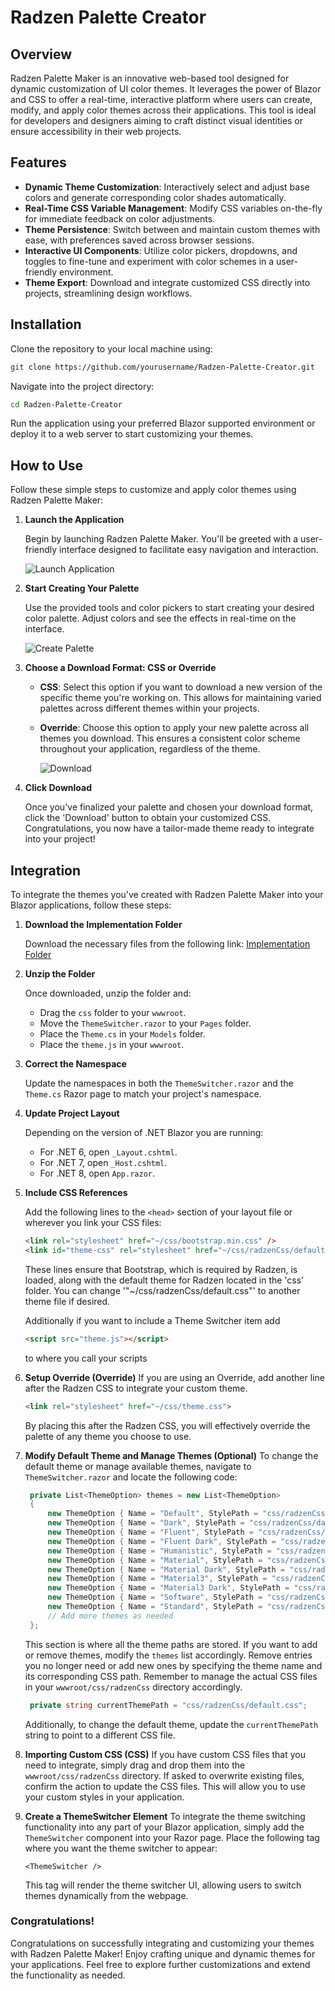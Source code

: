 # Radzen Palette Creator

## Overview
Radzen Palette Maker is an innovative web-based tool designed for dynamic customization of UI color themes. It leverages the power of Blazor and CSS to offer a real-time, interactive platform where users can create, modify, and apply color themes across their applications. This tool is ideal for developers and designers aiming to craft distinct visual identities or ensure accessibility in their web projects.

## Features

- **Dynamic Theme Customization**: Interactively select and adjust base colors and generate corresponding color shades automatically.
- **Real-Time CSS Variable Management**: Modify CSS variables on-the-fly for immediate feedback on color adjustments.
- **Theme Persistence**: Switch between and maintain custom themes with ease, with preferences saved across browser sessions.
- **Interactive UI Components**: Utilize color pickers, dropdowns, and toggles to fine-tune and experiment with color schemes in a user-friendly environment.
- **Theme Export**: Download and integrate customized CSS directly into projects, streamlining design workflows.

## Installation

Clone the repository to your local machine using:

```bash
git clone https://github.com/yourusername/Radzen-Palette-Creator.git
```
Navigate into the project directory:

```bash
cd Radzen-Palette-Creator
```
Run the application using your preferred Blazor supported environment or deploy it to a web server to start customizing your themes.

## How to Use

Follow these simple steps to customize and apply color themes using Radzen Palette Maker:

1. **Launch the Application**
   
   Begin by launching Radzen Palette Maker. You'll be greeted with a user-friendly interface designed to facilitate easy navigation and interaction.

   ![Launch Application](url-to-image-here)  <!-- Replace 'url-to-image-here' with the actual URL of your image -->

3. **Start Creating Your Palette**
   
   Use the provided tools and color pickers to start creating your desired color palette. Adjust colors and see the effects in real-time on the interface.

   ![Create Palette](url-to-image-here)  <!-- Replace 'url-to-image-here' with the actual URL of your image -->

4. **Choose a Download Format: CSS or Override**
   
   - **CSS**: Select this option if you want to download a new version of the specific theme you're working on. This allows for maintaining varied palettes across different themes within your projects.
   - **Override**: Choose this option to apply your new palette across all themes you download. This ensures a consistent color scheme throughout your application, regardless of the theme.

     ![Download](url-to-image-here)  <!-- Replace 'url-to-image-here' with the actual URL of your image -->

5. **Click Download**
   
   Once you've finalized your palette and chosen your download format, click the 'Download' button to obtain your customized CSS. Congratulations, you now have a tailor-made theme ready to integrate into your project!

## Integration

To integrate the themes you've created with Radzen Palette Maker into your Blazor applications, follow these steps:

1. **Download the Implementation Folder**
   
   Download the necessary files from the following link: 
   [Implementation Folder](https://download-directory.github.io/?url=https%3A%2F%2Fgithub.com%2FHennyBicks01%2FRadzenPaletteCreator%2Ftree%2Fmaster%2FImplementation)

2. **Unzip the Folder**
   
   Once downloaded, unzip the folder and:
   - Drag the `css` folder to your `wwwroot`.
   - Move the `ThemeSwitcher.razor` to your `Pages` folder.
   - Place the `Theme.cs` in your `Models` folder.
   - Place the `theme.js` in your `wwwroot`.

3. **Correct the Namespace**
   
   Update the namespaces in both the `ThemeSwitcher.razor` and the `Theme.cs` Razor page to match your project's namespace.

4. **Update Project Layout**
   
   Depending on the version of .NET Blazor you are running:
   - For .NET 6, open `_Layout.cshtml`.
   - For .NET 7, open `_Host.cshtml`.
   - For .NET 8, open `App.razor`.

5. **Include CSS References**
    
   Add the following lines to the `<head>` section of your layout file or wherever you link your CSS files:

   ```html
   <link rel="stylesheet" href="~/css/bootstrap.min.css" />
   <link id="theme-css" rel="stylesheet" href="~/css/radzenCss/default.css">
   ```
   These lines ensure that Bootstrap, which is required by Radzen, is loaded, along with the default theme for Radzen located in the 'css' folder. You can change '"~/css/radzenCss/default.css"' to another theme file if      desired.

   Additionally if you want to include a Theme Switcher item add

   ```html
   <script src="theme.js"></script>
   ```
   to where you call your scripts

6. **Setup Override (Override)**
   If you are using an Override, add another line after the Radzen CSS to integrate your custom theme.

   ```html
   <link rel="stylesheet" href="~/css/theme.css">
   ```
   By placing this after the Radzen CSS, you will effectively override the palette of any theme you choose to use.

7. **Modify Default Theme and Manage Themes (Optional)**
   To change the default theme or manage available themes, navigate to `ThemeSwitcher.razor` and locate the following code:

   ```csharp
    private List<ThemeOption> themes = new List<ThemeOption>
    {
        new ThemeOption { Name = "Default", StylePath = "css/radzenCss/default.css" },
        new ThemeOption { Name = "Dark", StylePath = "css/radzenCss/dark.css" },
        new ThemeOption { Name = "Fluent", StylePath = "css/radzenCss/fluent.css" },
        new ThemeOption { Name = "Fluent Dark", StylePath = "css/radzenCss/fluent-dark.css" },
        new ThemeOption { Name = "Humanistic", StylePath = "css/radzenCss/humanistic.css" },
        new ThemeOption { Name = "Material", StylePath = "css/radzenCss/material.css" },
        new ThemeOption { Name = "Material Dark", StylePath = "css/radzenCss/material-dark.css" },
        new ThemeOption { Name = "Material3", StylePath = "css/radzenCss/material3.css" },
        new ThemeOption { Name = "Material3 Dark", StylePath = "css/radzenCss/material3-dark.css" },
        new ThemeOption { Name = "Software", StylePath = "css/radzenCss/software.css" },
        new ThemeOption { Name = "Standard", StylePath = "css/radzenCss/standard.css" },
        // Add more themes as needed
    };
   ```
   This section is where all the theme paths are stored. If you want to add or remove themes, modify the `themes` list accordingly. Remove entries you no longer need or add new ones by specifying the theme name and its corresponding CSS path. Remember to manage the actual CSS files in your `wwwroot/css/radzenCss` directory accordingly. 

   ```csharp
    private string currentThemePath = "css/radzenCss/default.css";
   ```
   Additionally, to change the default theme, update the `currentThemePath` string to point to a different CSS file.

8. **Importing Custom CSS (CSS)**
   If you have custom CSS files that you need to integrate, simply drag and drop them into the `wwwroot/css/radzenCss` directory. If asked to overwrite existing files, confirm the action to update the CSS files. This will allow you to use your custom styles in your application.

9. **Create a ThemeSwitcher Element**
   To integrate the theme switching functionality into any part of your Blazor application, simply add the `ThemeSwitcher` component into your Razor page. Place the following tag where you want the theme switcher to appear:

   ```razor
   <ThemeSwitcher />
   ```
   This tag will render the theme switcher UI, allowing users to switch themes dynamically from the webpage.

### Congratulations!
Congratulations on successfully integrating and customizing your themes with Radzen Palette Maker! Enjoy crafting unique and dynamic themes for your applications. Feel free to explore further customizations and extend the functionality as needed.

   

   

